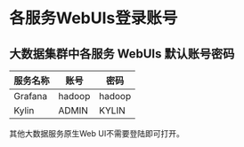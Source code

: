 # 各服务WebUIs登录账号



## 大数据集群中各服务 WebUIs 默认账号密码

| 服务名称 | 账号   | 密码   |
| -------- | ------ | ------ |
| Grafana  | hadoop | hadoop |
| Kylin    | ADMIN  | KYLIN  |

其他大数据服务原生Web UI不需要登陆即可打开。


